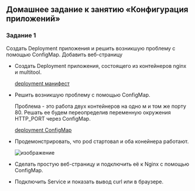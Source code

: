 ## Домашнее задание к занятию «Конфигурация приложений»

### Задание 1
Создать Deployment приложения и решить возникшую проблему с помощью ConfigMap. Добавить веб-страницу

  - Создать Deployment приложения, состоящего из контейнеров nginx и multitool.

      [deployment манифест](deployment.yaml)
  
  - Решить возникшую проблему с помощью ConfigMap.

    Проблема - это работа двух контейнеров на одно м и том же порту 80. Решать ее будем переопределив переменную окружения HTTP_PORT
    через ConfigMap.

     [deployment ConfigMap](conf_map.yaml)

  - Продемонстрировать, что pod стартовал и оба конейнера работают.

    ![изображение](https://github.com/user-attachments/assets/55a62a31-4dde-47db-a78b-7007942f15aa)

  
  - Сделать простую веб-страницу и подключить её к Nginx с помощью ConfigMap.

  - Подключить Service и показать вывод curl или в браузере.



